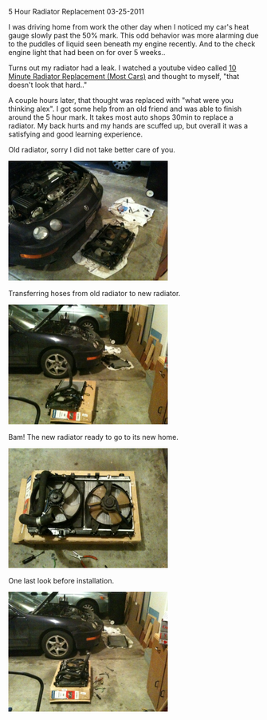 5 Hour Radiator Replacement
03-25-2011

I was driving home from work the other day when I noticed my car's heat gauge slowly past the 50% mark. This odd behavior was more alarming due to the puddles of liquid seen beneath my engine recently. And to the check engine light that had been on for over 5 weeks..

Turns out my radiator had a leak. I watched a youtube video called [10 Minute Radiator Replacement (Most Cars)][1] and thought to myself, "that doesn't look that hard.."

A couple hours later, that thought was replaced with "what were you thinking alex". I got some help from an old friend and was able to finish around the 5 hour mark. It takes most auto shops 30min to replace a radiator. My back hurts and my hands are scuffed up, but overall it was a satisfying and good learning experience.

Old radiator, sorry I did not take better care of you.

<img src="/static/radiator1.JPG" width="320" height="240" />

Transferring hoses from old radiator to new radiator.

<img src="/static/radiator2.JPG" width="320" height="240" />

Bam! The new radiator ready to go to its new home.

<img src="/static/radiator3.JPG" width="320" height="240" />

One last look before installation.

<img src="/static/radiator4.JPG" width="320" height="240" />

[1]: http://www.youtube.com/watch?v=BPII3yh4btA

